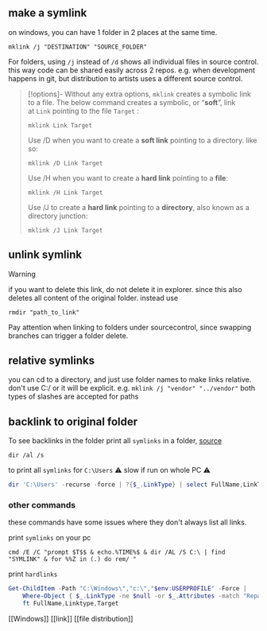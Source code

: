 ## make a symlink
on windows, you can have 1 folder in 2 places at the same time.
```batch
mklink /j "DESTINATION" "SOURCE_FOLDER"
```

For folders, using `/j` instead of `/d` shows all individual files in source control.
this way code can be shared easily across 2 repos. e.g. when development happens in git, but distribution to artists uses a different source control.

> [!options]-
> Without any extra options, `mklink` creates a symbolic link to a file. The below command creates a symbolic, or “**soft**”, link at `Link` pointing to the file `Target` :
> 
> `mklink Link Target`
> 
> Use /D when you want to create a **soft link** pointing to a directory. like so:
> 
> `mklink /D Link Target`
> 
> Use /H when you want to create a **hard link** pointing to a **file**:
> 
> `mklink /H Link Target`
> 
> Use /J to create a **hard link** pointing to a **directory**, also known as a directory junction:
> 
> `mklink /J Link Target`

## unlink symlink
> [!WARNING]
> if you want to delete this link, do not delete it in explorer.
> since this also deletes all content of the original folder.
> instead use 
> ```batch
> rmdir "path_to_link"
> ```
> 
> Pay attention when linking to folders under sourcecontrol, since swapping branches can trigger a folder delete.

## relative symlinks
you can cd to a directory, and just use folder names to make links relative. don't use C:/ or it will be explicit.
e.g. `mklink /j "vendor" "../vendor"`
both types of slashes are accepted for paths

## backlink to original folder
To see backlinks in the folder
print all `symlinks` in a folder, [source](https://superuser.com/questions/823959/how-to-view-all-the-symbolic-links-junction-points-hard-links-in-a-folder-using) 
```batch
dir /al /s
```

to print all `symlinks` for `C:\Users`
⚠️ slow if run on whole PC ⚠️
```powershell
dir 'C:\Users' -recurse -force | ?{$_.LinkType} | select FullName,LinkType,Target
```

### other commands
these commands have some issues where they don't always list all links.

print  `symlinks` on your pc
```batch
cmd /E /C "prompt $T$$ & echo.%TIME%$ & dir /AL /S C:\ | find "SYMLINK" & for %%Z in (.) do rem/ "
```

print `hardlinks`
```powershell
Get-ChildItem -Path "C:\Windows\","c:\","$env:USERPROFILE" -Force |
    Where-Object { $_.LinkType -ne $null -or $_.Attributes -match "ReparsePoint" } |
    ft FullName,Linktype,Target
```


[[Windows]] [[link]] [[file distribution]]